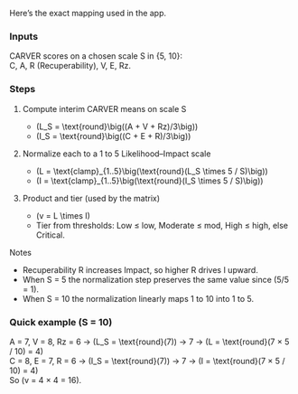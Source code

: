 Here’s the exact mapping used in the app.

### Inputs
CARVER scores on a chosen scale S in {5, 10}:  
C, A, R (Recuperability), V, E, Rz.

### Steps
1) Compute interim CARVER means on scale S  
   - \(L_S = \text{round}\big((A + V + Rz)/3\big)\)  
   - \(I_S = \text{round}\big((C + E + R)/3\big)\)

2) Normalize each to a 1 to 5 Likelihood–Impact scale  
   - \(L = \text{clamp}_{1..5}\big(\text{round}(L_S \times 5 / S)\big)\)  
   - \(I = \text{clamp}_{1..5}\big(\text{round}(I_S \times 5 / S)\big)\)

3) Product and tier (used by the matrix)  
   - \(v = L \times I\)  
   - Tier from thresholds: Low ≤ low, Moderate ≤ mod, High ≤ high, else Critical.

Notes  
- Recuperability R increases Impact, so higher R drives I upward.  
- When S = 5 the normalization step preserves the same value since \(5/5 = 1\).  
- When S = 10 the normalization linearly maps 1 to 10 into 1 to 5.

### Quick example (S = 10)
A = 7, V = 8, Rz = 6 → \(L_S = \text{round}(7)\) → 7 → \(L = \text{round}(7 × 5 / 10) = 4\)  
C = 8, E = 7, R = 6 → \(I_S = \text{round}(7)\) → 7 → \(I = \text{round}(7 × 5 / 10) = 4\)  
So \(v = 4 × 4 = 16\).